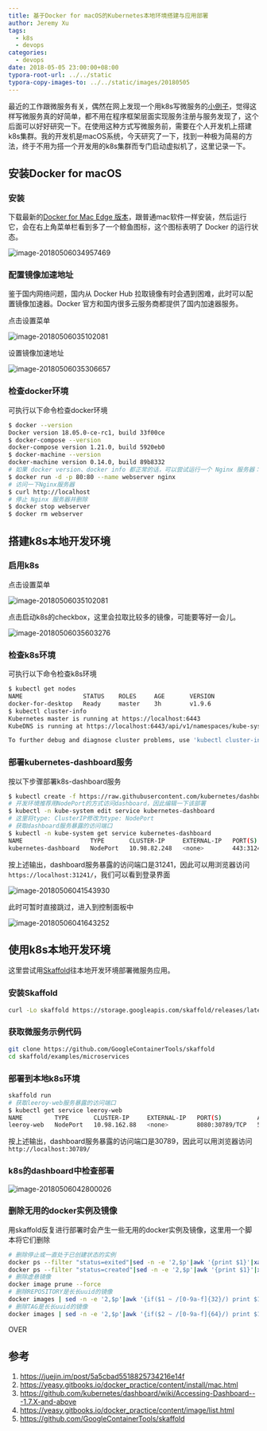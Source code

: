 ```yaml
---
title: 基于Docker for macOS的Kubernetes本地环境搭建与应用部署
author: Jeremy Xu
tags:
  - k8s
  - devops
categories:
  - devops
date: 2018-05-05 23:00:00+08:00
typora-root-url: ../../static
typora-copy-images-to: ../../static/images/20180505
---
```


最近的工作跟微服务有关，偶然在网上发现一个用k8s写微服务的[小例子](https://github.com/GoogleContainerTools/skaffold/tree/master/examples/microservices)，觉得这样写微服务真的好简单，都不用在程序框架层面实现服务注册与服务发现了，这个后面可以好好研究一下。在使用这种方式写微服务前，需要在个人开发机上搭建k8s集群。我的开发机是macOS系统，今天研究了一下，找到一种极为简易的方法，终于不用为搭一个开发用的k8s集群而专门启动虚拟机了，这里记录一下。

## 安装Docker for macOS

### 安装

下载最新的[Docker for Mac Edge 版本](https://download.docker.com/mac/edge/Docker.dmg)，跟普通mac软件一样安装，然后运行它，会在右上角菜单栏看到多了一个鲸鱼图标，这个图标表明了 Docker 的运行状态。

![image-20180506034957469](/images/20180505/image-20180506034957469.png)

### 配置镜像加速地址

鉴于国内网络问题，国内从 Docker Hub 拉取镜像有时会遇到困难，此时可以配置镜像加速器。Docker 官方和国内很多云服务商都提供了国内加速器服务。

点击设置菜单

![image-20180506035102081](/images/20180505/image-20180506035102081.png)

设置镜像加速地址

![image-20180506035306657](/images/20180505/image-20180506035306657.png)

### 检查docker环境

可执行以下命令检查docker环境

```bash
$ docker --version
Docker version 18.05.0-ce-rc1, build 33f00ce
$ docker-compose --version
docker-compose version 1.21.0, build 5920eb0
$ docker-machine --version
docker-machine version 0.14.0, build 89b8332
# 如果 docker version、docker info 都正常的话，可以尝试运行一个 Nginx 服务器：
$ docker run -d -p 80:80 --name webserver nginx
# 访问一下Nginx服务器
$ curl http://localhost
# 停止 Nginx 服务器并删除
$ docker stop webserver
$ docker rm webserver
```



## 搭建k8s本地开发环境

### 启用k8s

点击设置菜单

![image-20180506035102081](/images/20180505/image-20180506035102081.png)



点击启动k8s的checkbox，这里会拉取比较多的镜像，可能要等好一会儿。

![image-20180506035603276](/images/20180505/image-20180506035603276.png)

### 检查k8s环境

可执行以下命令检查k8s环境

```bash
$ kubectl get nodes
NAME                 STATUS    ROLES     AGE       VERSION
docker-for-desktop   Ready     master    3h        v1.9.6
$ kubectl cluster-info
Kubernetes master is running at https://localhost:6443
KubeDNS is running at https://localhost:6443/api/v1/namespaces/kube-system/services/kube-dns:dns/proxy

To further debug and diagnose cluster problems, use 'kubectl cluster-info dump'.
```

### 部署kubernetes-dashboard服务

按以下步骤部署k8s-dashboard服务

```bash
$ kubectl create -f https://raw.githubusercontent.com/kubernetes/dashboard/master/src/deploy/recommended/kubernetes-dashboard.yaml
# 开发环境推荐用NodePort的方式访问dashboard，因此编辑一下该部署
$ kubectl -n kube-system edit service kubernetes-dashboard
# 这里将type: ClusterIP修改为type: NodePort
# 获取dashboard服务暴露的访问端口
$ kubectl -n kube-system get service kubernetes-dashboard
NAME                   TYPE       CLUSTER-IP     EXTERNAL-IP   PORT(S)         AGE
kubernetes-dashboard   NodePort   10.98.82.248   <none>        443:31241/TCP   2h
```

按上述输出，dashboard服务暴露的访问端口是31241，因此可以用浏览器访问`https://localhost:31241/`，我们可以看到登录界面

![image-20180506041543930](/images/20180505/image-20180506041543930.png)

此时可暂时直接跳过，进入到控制面板中

![image-20180506041643252](/images/20180505/image-20180506041643252.png)

## 使用k8s本地开发环境

这里尝试用[Skaffold](https://github.com/GoogleContainerTools/skaffold)往本地开发环境部署微服务应用。

### 安装Skaffold

```bash
curl -Lo skaffold https://storage.googleapis.com/skaffold/releases/latest/skaffold-darwin-amd64 && chmod +x skaffold && sudo mv skaffold /usr/local/bin
```

### 获取微服务示例代码

```bash
git clone https://github.com/GoogleContainerTools/skaffold
cd skaffold/examples/microservices
```

### 部署到本地k8s环境

```bash
skaffold run
# 获取leeroy-web服务暴露的访问端口
$ kubectl get service leeroy-web
NAME         TYPE       CLUSTER-IP     EXTERNAL-IP   PORT(S)          AGE
leeroy-web   NodePort   10.98.162.88   <none>        8080:30789/TCP   56m
```

按上述输出，dashboard服务暴露的访问端口是30789，因此可以用浏览器访问`http://localhost:30789/`

### k8s的dashboard中检查部署

![image-20180506042800026](/images/20180505/image-20180506042800026.png)

### 删除无用的docker实例及镜像

用skaffold反复进行部署时会产生一些无用的docker实例及镜像，这里用一个脚本将它们删除

```bash
# 删除停止或一直处于已创建状态的实例
docker ps --filter "status=exited"|sed -n -e '2,$p'|awk '{print $1}'|xargs docker rm
docker ps --filter "status=created"|sed -n -e '2,$p'|awk '{print $1}'|xargs docker rm
# 删除虚悬镜像
docker image prune --force
# 删除REPOSITORY是长长uuid的镜像
docker images | sed -n -e '2,$p'|awk '{if($1 ~ /[0-9a-f]{32}/) print $1":"$2}'|xargs docker rmi
# 删除TAG是长长uuid的镜像
docker images | sed -n -e '2,$p'|awk '{if($2 ~ /[0-9a-f]{64}/) print $1":"$2}'|xargs docker rmi
```

OVER

## 参考

1. https://juejin.im/post/5a5cbad5518825734216e14f
2. https://yeasy.gitbooks.io/docker_practice/content/install/mac.html
3. https://github.com/kubernetes/dashboard/wiki/Accessing-Dashboard---1.7.X-and-above
4. https://yeasy.gitbooks.io/docker_practice/content/image/list.html
5. https://github.com/GoogleContainerTools/skaffold
